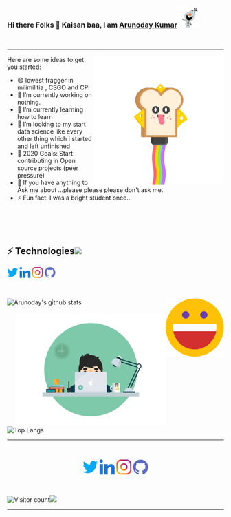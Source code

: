 ### Hi there Folks 👋 Kaisan baa, I am [Arunoday Kumar](https://nirala69.github.io/sample/)<img src="hii.gif" width="50">
<br/>
<hr>

<img src="https://github.com/nirala69/nirala69/blob/master/AmazingImpishGerenuk-size_restricted.gif?raw=true" width="300" align='right'>

Here are some ideas to get you started:
- 😄 lowest fragger in milimilitia , CSGO and CPI
- 🔭 I’m currently working on nothing.
- 🌱 I’m currently learning how to learn
- 👯 I’m looking to my start data science like every other thing which i started and left unfinished 
- 🥅 2020 Goals: Start contributing in Open source projects (peer pressure)
- 💬 If you have anything to Ask me about ...please please please don't ask me.
- ⚡ Fun fact: I was a bright student once..

<br/>
<br/>


<br/>

## ⚡ Technologies<img src="https://cdn-5e74a325f911c80ca0fe3f0d.closte.com/wp-content/uploads/2020/04/digital-marketing-london-4-1.gif" width="50">

<p align="left">
    <a href="" alt="Twitter"><img width="25px" src="twitter.png"></a>
    <a href="" alt="Linkedin"><img width="25px" src="linkedin.png"></a>
    <a href="" alt="Instagram"><img width="25px" src="https://github.com/nirala69/nirala69/blob/master/instagram.png?raw=true"></a>
    <a href="" alt="GitHub"><img width="25px" src="https://github.com/nirala69/nirala69/blob/master/github.png"></a>
   
  </p>
  <br/>


<a href="" alt="Happy" ><img width="135px" align="right" src="https://github.com/nirala69/nirala69/blob/master/happy.png"></a>

![Arunoday's github stats](https://github-readme-stats.vercel.app/api?username=nirala69&show_icons=true&theme=radical)
<br/>
<br/>
<img src="https://github.com/nirala69/nirala69/blob/master/70804f7e25b11f29db904f2fa7b4cd9d.gif" width="350" align='right'>
![Top Langs](https://github-readme-stats.vercel.app/api/top-langs/?username=nirala69)
<br>
<hr>
<br>
<p align="center">
    <a href="" alt="Twitter"><img width="35px" src="twitter.png"></a>
    <a href="" alt="Linkedin"><img width="35px" src="linkedin.png"></a>
    <a href="" alt="Instagram"><img width="35px" src="https://github.com/nirala69/nirala69/blob/master/instagram.png?raw=true"></a>
    <a href="" alt="GitHub"><img width="35px" src="https://github.com/nirala69/nirala69/blob/master/github.png"></a>
</p>
  
<br/>

![Visitor count](https://visitor-badge.laobi.icu/badge?page_id=nirala69.nirala69)<img src="https://media.giphy.com/media/dxn6fRlTIShoeBr69N/giphy.gif" width="30">

<hr>


